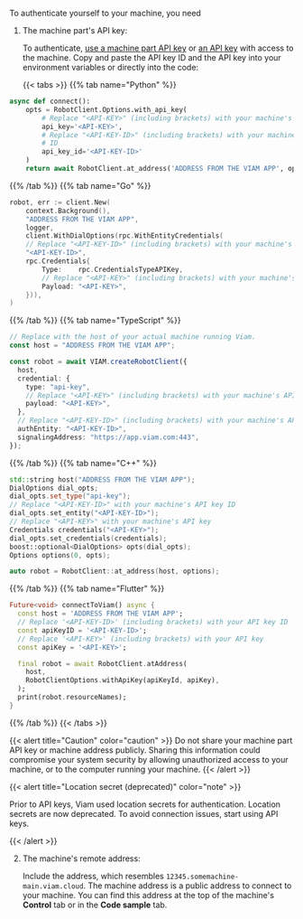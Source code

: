 To authenticate yourself to your machine, you need

1. The machine part's API key:

      <!-- we will be releasing the ability to create API keys across all types of resources and combinations soon (i.e an API key can have an authorization on a org, location, machine or any combination of all three). this is correct for now though but it will be changing shortly. -->

   To authenticate, [use a machine part API key](/fleet/machines/#security) or [an API key](/fleet/cli/#authenticate) with access to the machine.
   Copy and paste the API key ID and the API key into your environment variables or directly into the code:

   {{< tabs >}}
   {{% tab name="Python" %}}

```python {class="line-numbers linkable-line-numbers" data-line="3,5,9,11"}
async def connect():
    opts = RobotClient.Options.with_api_key(
        # Replace "<API-KEY>" (including brackets) with your machine's API key
        api_key='<API-KEY>',
        # Replace "<API-KEY-ID>" (including brackets) with your machine's API key
        # ID
        api_key_id='<API-KEY-ID>'
    )
    return await RobotClient.at_address('ADDRESS FROM THE VIAM APP', opts)
```

{{% /tab %}}
{{% tab name="Go" %}}

```go {class="line-numbers linkable-line-numbers" data-line="3,8"}
robot, err := client.New(
    context.Background(),
    "ADDRESS FROM THE VIAM APP",
    logger,
    client.WithDialOptions(rpc.WithEntityCredentials(
    // Replace "<API-KEY-ID>" (including brackets) with your machine's API key ID
    "<API-KEY-ID>",
    rpc.Credentials{
        Type:    rpc.CredentialsTypeAPIKey,
        // Replace "<API-KEY>" (including brackets) with your machine's API key
        Payload: "<API-KEY>",
    })),
)
```

{{% /tab %}}
{{% tab name="TypeScript" %}}

```ts {class="line-numbers linkable-line-numbers" data-line="1,6,8,11"}
// Replace with the host of your actual machine running Viam.
const host = "ADDRESS FROM THE VIAM APP";

const robot = await VIAM.createRobotClient({
  host,
  credential: {
    type: "api-key",
    // Replace "<API-KEY>" (including brackets) with your machine's API key
    payload: "<API-KEY>",
  },
  // Replace "<API-KEY-ID>" (including brackets) with your machine's API key ID
  authEntity: "<API-KEY-ID>",
  signalingAddress: "https://app.viam.com:443",
});
```

{{% /tab %}}
{{% tab name="C++" %}}

```cpp {class="line-numbers linkable-line-numbers" data-line="1,3,5,7"}
std::string host("ADDRESS FROM THE VIAM APP");
DialOptions dial_opts;
dial_opts.set_type("api-key");
// Replace "<API-KEY-ID>" with your machine's API key ID
dial_opts.set_entity("<API-KEY-ID>");
// Replace "<API-KEY>" with your machine's API key
Credentials credentials("<API-KEY>");
dial_opts.set_credentials(credentials);
boost::optional<DialOptions> opts(dial_opts);
Options options(0, opts);

auto robot = RobotClient::at_address(host, options);
```

{{% /tab %}}
{{% tab name="Flutter" %}}

```dart {class="line-numbers linkable-line-numbers" data-line="2,4,6,10"}
Future<void> connectToViam() async {
  const host = 'ADDRESS FROM THE VIAM APP';
  // Replace '<API-KEY-ID>' (including brackets) with your API key ID
  const apiKeyID = '<API-KEY-ID>';
  // Replace '<API-KEY>' (including brackets) with your API key
  const apiKey = '<API-KEY>';

  final robot = await RobotClient.atAddress(
    host,
    RobotClientOptions.withApiKey(apiKeyId, apiKey),
  );
  print(robot.resourceNames);
}
```

{{% /tab %}}
{{< /tabs >}}

{{< alert title="Caution" color="caution" >}}
Do not share your machine part API key or machine address publicly.
Sharing this information could compromise your system security by allowing unauthorized access to your machine, or to the computer running your machine.
{{< /alert >}}

{{< alert title="Location secret (deprecated)" color="note" >}}

Prior to API keys, Viam used location secrets for authentication.
Location secrets are now deprecated.
To avoid connection issues, start using API keys.

{{< /alert >}}

2. The machine's remote address:

   Include the address, which resembles `12345.somemachine-main.viam.cloud`.
   The machine address is a public address to connect to your machine.
   You can find this address at the top of the machine's **Control** tab or in the **Code sample** tab.
